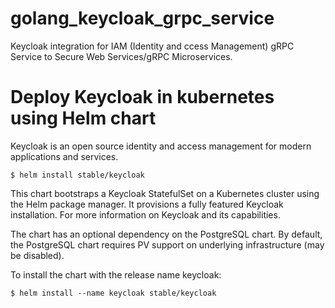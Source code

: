 # golang_keycloak_grpc_service
Keycloak integration for IAM (Identity and ccess Management) gRPC Service to Secure Web Services/gRPC Microservices.

# Deploy Keycloak in kubernetes using Helm chart
Keycloak is an open source identity and access management for modern applications and services.

```
$ helm install stable/keycloak
```

This chart bootstraps a Keycloak StatefulSet on a Kubernetes cluster using the Helm package manager. It provisions a fully featured Keycloak installation. For more information on Keycloak and its capabilities.

The chart has an optional dependency on the PostgreSQL chart. By default, the PostgreSQL chart requires PV support on underlying infrastructure (may be disabled).

To install the chart with the release name keycloak:
```
$ helm install --name keycloak stable/keycloak
```
